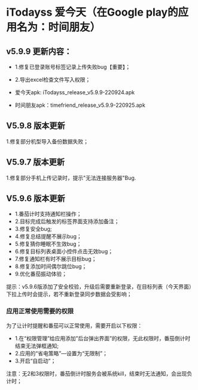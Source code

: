 # iTodayss 爱今天（在Google play的应用名为：时间朋友）

## v5.9.9 更新内容：
* 1.修复已登录账号标签记录上传失败bug【重要】；
* 2.导出excel检查文件写入权限；

* 爱今天apk: iTodayss_release_v5.9.9-220924.apk
* 时间朋友apk：timefriend_release_v5.9.9-220925.apk


## V5.9.8 版本更新
1.修复部分机型导入备份数据失败；


## V5.9.7 版本更新
1.修复部分手机上传记录时，提示"无法连接服务器"Bug.


## V5.9.6 版本更新
* 1.番茄计时支持通知栏操作；
* 2.目标完成后触发的标签界面支持添加备注；
* 3.修复安全bug;
* 4.修复总结提醒不展示bug；
* 5.修复猜你睡眠不生效bug；
* 6.修复目标列表桌面小控件点击无效bug；
* 7.修复通知栏有时不展示目标bug；
* 8.修复添加时间偶尔跳位bug；
* 9.优化番茄振动体验；

提示：v5.9.6版添加了安全校验，升级后需要重新登录，在目标列表（今天界面）下拉上传时会提示，若不重新登录同步数据会受影响；

### 应用正常使用需要的权限

为了让计时提醒和番茄可以正常使用，需要开启以下权限：
* 1.在“权限管理”给应用添加”后台弹出界面”的权限，无此权限时，番茄倒计时结束无法弹框通知;
* 2.应用的“省电策略”—设置为“无限制”；
* 3.开启“自启动”；

注意：无2和3权限时，番茄倒计时服务会被系统kill，结束时无法通知，会出现负计时；


